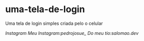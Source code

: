 # uma-tela-de-login
Uma tela de login simples criada pelo o celular

<i>Instagram<i>
Meu Instagram:pedrojosue_
Do meu tio:salomao.dev 
##


